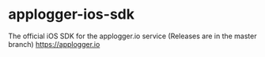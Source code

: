 applogger-ios-sdk
=================

The official iOS SDK for the applogger.io service (Releases are in the master branch) https://applogger.io
